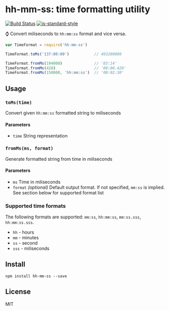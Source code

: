 # hh-mm-ss: time formatting utility
[![Build Status](https://travis-ci.org/Goldob/hh-mm-ss.svg?branch=master)](https://travis-ci.org/Goldob/hh-mm-ss)
[![js-standard-style](https://img.shields.io/badge/code%20style-standard-brightgreen.svg)](http://standardjs.com/)


:watch: Convert miliseconds to `hh:mm:ss` format and vice versa.

```js
var TimeFormat = require('hh-mm-ss')

TimeFormat.toMs('137:00:00')           // 493200000

TimeFormat.fromMs(194000)              // '03:14'
TimeFormat.fromMs(420)                 // '00:00.420'
TimeFormat.fromMs(150000, 'hh:mm:ss')  // '00:02:30'
```

## Usage

### `toMs(time)`

Convert given `hh:mm:ss` formatted string to miliseconds

#### Parameters
- `time` String representation

### `fromMs(ms, format)`

Generate formatted string from time in miliseconds

#### Parameters
- `ms` Time in miliseconds
- `format` _(optional)_ Default output format. If not specified, `mm:ss` is implied. See section below for supported format list

### Supported time formats
The following formats are supported: `mm:ss`, `hh:mm:ss`, `mm:ss.sss`, `hh:mm:ss.sss`.

- `hh` - hours
- `mm` - minutes
- `ss` - second
- `sss` - miliseconds

## Install

`npm install hh-mm-ss --save`

## License

MIT
